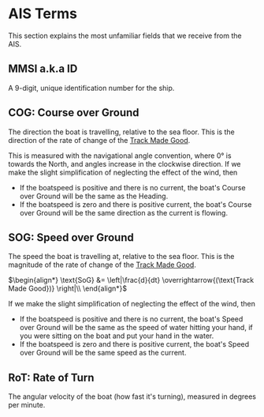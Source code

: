 # AIS Terms

This section explains the most unfamiliar fields that we receive from the AIS.

## MMSI a.k.a ID

A 9-digit, unique identification number for the ship.

## COG: Course over Ground

The direction the boat is travelling, relative to the sea floor. This is the direction of the rate of change
of the [Track Made Good](miscellaneous.md/#track-made-good).

This is measured with the navigational angle convention, where 0° is towards the North, and angles increase in the
clockwise direction. If we make the slight simplification of neglecting the effect of the wind, then

- If the boatspeed is positive and there is no current, the boat's Course over Ground will be the same as the Heading.
- If the boatspeed is zero and there is positive current, the boat's Course over Ground will be the same direction as the
current is flowing.

## SOG: Speed over Ground

The speed the boat is travelling at, relative to the sea floor. This is the magnitude of the rate of change
of the [Track Made Good](miscellaneous.md/#track-made-good).

$\begin{align*}
\text{SoG} &= \left|\frac{d}{dt} \overrightarrow{(\text{Track Made Good})} \right|\\
\end{align*}$

If we make the slight simplification of neglecting the effect of the wind, then

- If the boatspeed is positive and there is no current, the boat's Speed over Ground will be the same as the speed of water
hitting your hand, if you were sitting on the boat and put your hand in the water.
- If the boatspeed is zero and there is positive current, the boat's Speed over Ground will be the same speed as the
current.

## RoT: Rate of Turn

The angular velocity of the boat (how fast it's turning), measured in degrees per minute.
